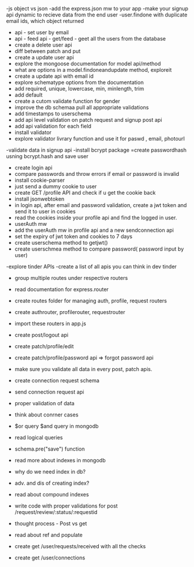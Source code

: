 -js object vs json 
-add the express.json mw to your app
-make your signup api dynamic to recieve data from the end user
-user.findone with duplicate email ids, which object returned
- api - set user by email
- api - feed api - get/feed - geet all the users from the database
- create a delete user api
- diff between patch and put 
- create a update user api
- explore the mongoose documentation for model api/method
- what are options in a model.findoneandupdate method, exploreit 
- create a update api with email id
- explore schematype options from the documentation
- add required, unique, lowercase, min, minlength, trim
- add default
- create a cutom validate function for gender
- improve the db schemaa pull all appropriate validations
- add timestamps to userschema
- add api level validation on patch request and signup post api
- add api validation for each field 
- install validator
- explore validator livrary function and use it for paswd , email, photourl

-validate data in signup api
-install bcrypt package
=create passwordhash usning bcrypt.hash and save user 
- create login api
- compare passwords and throw errors if email or password is invalid
- install cookie-parser
- just send a dummy cookie to user
- create GET /profile API and check if u get the  cookie back
- install jsonwebtoken
- in login api, after email and password validation, create a jwt token and send it to user in cookies
- read the cookies inside your profile api and find the logged in user.
- userAuth mw
- add the userAuth mw in profile api and a new sendconnection api
- set the expiry of jwt token and cookies to 7 days
- create userschema method to getjwt()
- create userschmea method to compare password( password input by user)

-explore tinder APIs
-create a list of all apis you can think in dev tinder
- group multiple routes under respective routers
- read documentation for express.router
- create routes folder for managing auth, profile, request routers
- create authrouter, profilerouter, requestrouter
- import these routers in app.js

- create post/logout api
- create patch/profile/edit
- create patch/profile/password api => forgot password api
- make sure you validate all data in every post, patch apis. 

- create connection request schema
- send connection request api
- proper validation of data
- think about conrner cases
- $or query $and query in mongodb
- read logical queries 
- schema.pre("save") function
-  read more about indexes in mongodb
- why do we need index in db?
- adv. and dis of creating index?
- read about compound indexes

- write code with proper validations for post 
 /request/review/:status/:requestid
 - thought process - Post vs get
 - read about ref and populate 
 - create get /user/requests/received with all the checks 
 - create get /user/connections